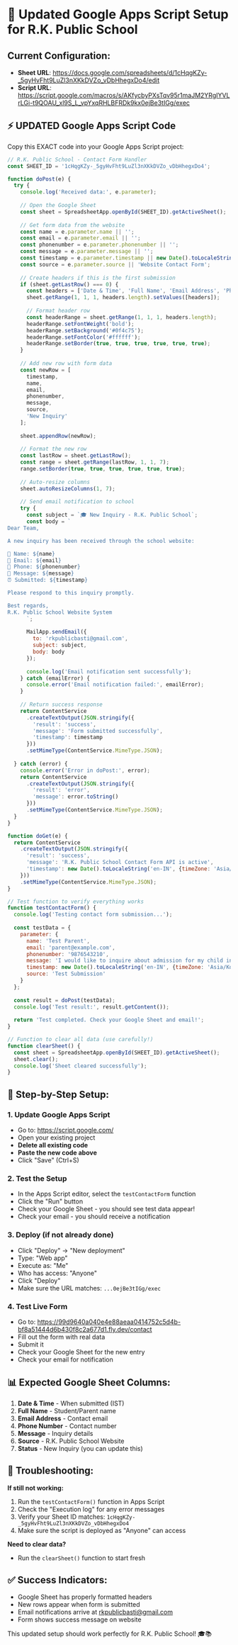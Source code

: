 # 🔧 Updated Google Apps Script Setup for R.K. Public School

## Current Configuration:
- **Sheet URL**: https://docs.google.com/spreadsheets/d/1cHqgKZy-_5gyHvFht9LuZl3nXKkDVZo_vDbHhegxDo4/edit
- **Script URL**: https://script.google.com/macros/s/AKfycbyPXsTqv95r1maJM2YRgIYVLrLGi-t9QOAU_xl9S_L_vpYxqRHLBFRDk9kx0ejBe3tIGg/exec

## ⚡ UPDATED Google Apps Script Code

Copy this EXACT code into your Google Apps Script project:

```javascript
// R.K. Public School - Contact Form Handler
const SHEET_ID = '1cHqgKZy-_5gyHvFht9LuZl3nXKkDVZo_vDbHhegxDo4';

function doPost(e) {
  try {
    console.log('Received data:', e.parameter);
    
    // Open the Google Sheet
    const sheet = SpreadsheetApp.openById(SHEET_ID).getActiveSheet();
    
    // Get form data from the website
    const name = e.parameter.name || '';
    const email = e.parameter.email || '';
    const phonenumber = e.parameter.phonenumber || '';
    const message = e.parameter.message || '';
    const timestamp = e.parameter.timestamp || new Date().toLocaleString('en-IN', {timeZone: 'Asia/Kolkata'});
    const source = e.parameter.source || 'Website Contact Form';
    
    // Create headers if this is the first submission
    if (sheet.getLastRow() === 0) {
      const headers = ['Date & Time', 'Full Name', 'Email Address', 'Phone Number', 'Message', 'Source', 'Status'];
      sheet.getRange(1, 1, 1, headers.length).setValues([headers]);
      
      // Format header row
      const headerRange = sheet.getRange(1, 1, 1, headers.length);
      headerRange.setFontWeight('bold');
      headerRange.setBackground('#0f4c75');
      headerRange.setFontColor('#ffffff');
      headerRange.setBorder(true, true, true, true, true, true);
    }
    
    // Add new row with form data
    const newRow = [
      timestamp,
      name,
      email,
      phonenumber,
      message,
      source,
      'New Inquiry'
    ];
    
    sheet.appendRow(newRow);
    
    // Format the new row
    const lastRow = sheet.getLastRow();
    const range = sheet.getRange(lastRow, 1, 1, 7);
    range.setBorder(true, true, true, true, true, true);
    
    // Auto-resize columns
    sheet.autoResizeColumns(1, 7);
    
    // Send email notification to school
    try {
      const subject = `🎓 New Inquiry - R.K. Public School`;
      const body = `
Dear Team,

A new inquiry has been received through the school website:

👤 Name: ${name}
📧 Email: ${email}
📱 Phone: ${phonenumber}
💬 Message: ${message}
⏰ Submitted: ${timestamp}

Please respond to this inquiry promptly.

Best regards,
R.K. Public School Website System
      `;
      
      MailApp.sendEmail({
        to: 'rkpublicbasti@gmail.com',
        subject: subject,
        body: body
      });
      
      console.log('Email notification sent successfully');
    } catch (emailError) {
      console.error('Email notification failed:', emailError);
    }
    
    // Return success response
    return ContentService
      .createTextOutput(JSON.stringify({
        'result': 'success',
        'message': 'Form submitted successfully',
        'timestamp': timestamp
      }))
      .setMimeType(ContentService.MimeType.JSON);
      
  } catch (error) {
    console.error('Error in doPost:', error);
    return ContentService
      .createTextOutput(JSON.stringify({
        'result': 'error',
        'message': error.toString()
      }))
      .setMimeType(ContentService.MimeType.JSON);
  }
}

function doGet(e) {
  return ContentService
    .createTextOutput(JSON.stringify({
      'result': 'success',
      'message': 'R.K. Public School Contact Form API is active',
      'timestamp': new Date().toLocaleString('en-IN', {timeZone: 'Asia/Kolkata'})
    }))
    .setMimeType(ContentService.MimeType.JSON);
}

// Test function to verify everything works
function testContactForm() {
  console.log('Testing contact form submission...');
  
  const testData = {
    parameter: {
      name: 'Test Parent',
      email: 'parent@example.com',
      phonenumber: '9876543210',
      message: 'I would like to inquire about admission for my child in class 3. Please provide information about the admission process and fee structure.',
      timestamp: new Date().toLocaleString('en-IN', {timeZone: 'Asia/Kolkata'}),
      source: 'Test Submission'
    }
  };
  
  const result = doPost(testData);
  console.log('Test result:', result.getContent());
  
  return 'Test completed. Check your Google Sheet and email!';
}

// Function to clear all data (use carefully!)
function clearSheet() {
  const sheet = SpreadsheetApp.openById(SHEET_ID).getActiveSheet();
  sheet.clear();
  console.log('Sheet cleared successfully');
}
```

## 🚀 Step-by-Step Setup:

### 1. **Update Google Apps Script**
- Go to: https://script.google.com/
- Open your existing project
- **Delete all existing code**
- **Paste the new code above**
- Click "Save" (Ctrl+S)

### 2. **Test the Setup**
- In the Apps Script editor, select the `testContactForm` function
- Click the "Run" button
- Check your Google Sheet - you should see test data appear!
- Check your email - you should receive a notification

### 3. **Deploy (if not already done)**
- Click "Deploy" → "New deployment"
- Type: "Web app"
- Execute as: "Me"
- Who has access: "Anyone"
- Click "Deploy"
- Make sure the URL matches: `...0ejBe3tIGg/exec`

### 4. **Test Live Form**
- Go to: https://99d9640a040e4e88aeaa0414752c5d4b-bf8a51444d6b430f8c2a677d1.fly.dev/contact
- Fill out the form with real data
- Submit it
- Check your Google Sheet for the new entry
- Check your email for notification

## 📊 Expected Google Sheet Columns:
1. **Date & Time** - When submitted (IST)
2. **Full Name** - Student/Parent name
3. **Email Address** - Contact email
4. **Phone Number** - Contact number
5. **Message** - Inquiry details
6. **Source** - R.K. Public School Website
7. **Status** - New Inquiry (you can update this)

## 🔧 Troubleshooting:

**If still not working:**
1. Run the `testContactForm()` function in Apps Script
2. Check the "Execution log" for any error messages
3. Verify your Sheet ID matches: `1cHqgKZy-_5gyHvFht9LuZl3nXKkDVZo_vDbHhegxDo4`
4. Make sure the script is deployed as "Anyone" can access

**Need to clear data?**
- Run the `clearSheet()` function to start fresh

## ✅ Success Indicators:
- Google Sheet has properly formatted headers
- New rows appear when form is submitted
- Email notifications arrive at rkpublicbasti@gmail.com
- Form shows success message on website

This updated setup should work perfectly for R.K. Public School! 🎓📚
